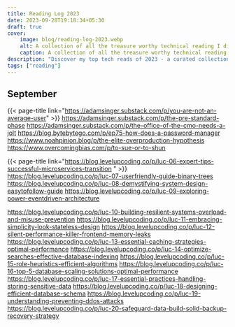 ```yaml
---
title: Reading Log 2023
date: 2023-09-28T19:18:34+05:30
draft: true
cover: 
    image: blog/reading-log-2023.webp
    alt: A collection of all the treasure worthy technical reading I did in 2023. 
    caption: A collection of all the treasure worthy technical reading I did in 2023. 
description: "Discover my top tech reads of 2023 - a curated collection of must-read blogs and articles for fellow enthusiasts!"
tags: ["reading"]
---
```


## September

{{< page-title link="https://adamsinger.substack.com/p/you-are-not-an-average-user" >}}
https://adamsinger.substack.com/p/the-pre-standard-phase
https://adamsinger.substack.com/p/the-office-of-the-cmo-needs-a-jolt
https://blog.bytebytego.com/p/ep75-how-does-a-password-manager
https://www.noahpinion.blog/p/the-elite-overproduction-hypothesis
https://www.overcomingbias.com/p/to-sue-or-to-shun

{{< page-title link="https://blog.levelupcoding.co/p/luc-06-expert-tips-successful-microservices-transition " >}}
https://blog.levelupcoding.co/p/luc-07-userfriendly-guide-binary-trees
https://blog.levelupcoding.co/p/luc-08-demystifying-system-design-easytofollow-guide
https://blog.levelupcoding.co/p/luc-09-exploring-power-eventdriven-architecture

https://blog.levelupcoding.co/p/luc-10-building-resilient-systems-overload-and-misuse-prevention
https://blog.levelupcoding.co/p/luc-11-embracing-simplicity-look-stateless-design
https://blog.levelupcoding.co/p/luc-12-silent-performance-killer-frontend-memory-leaks
https://blog.levelupcoding.co/p/luc-13-essential-caching-strategies-optimal-performance
https://blog.levelupcoding.co/p/luc-14-optimize-searches-effective-database-indexing
https://blog.levelupcoding.co/p/luc-15-role-heuristics-efficient-algorithms
https://blog.levelupcoding.co/p/luc-16-top-5-database-scaling-solutions-optimal-performance
https://blog.levelupcoding.co/p/luc-17-essential-practices-handling-storing-sensitive-data
https://blog.levelupcoding.co/p/luc-18-designing-efficient-database-schema
https://blog.levelupcoding.co/p/luc-19-understanding-preventing-ddos-attacks
https://blog.levelupcoding.co/p/luc-20-safeguard-data-build-solid-backup-recovery-strategy